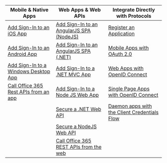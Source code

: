 | Mobile & Native Apps | Web Apps & Web APIs | Integrate Directly with Protocols |
| ----------------------- | ------------------------------- | --------------------- |
| [Add Sign-In to an iOS App](/documentation/articles/active-directory-v2-devquickstarts-ios/) | [Add Sign-In to an AngularJS SPA (NodeJS)](/documentation/articles/active-directory-v2-devquickstarts-angular-node/) | [Register an Application](/documentation/articles/active-directory-v2-app-registration/) |
| [Add Sign-In to an Android App](/documentation/articles/active-directory-v2-devquickstarts-android/) | [Add Sign-In to an AngularJS SPA (.NET)](/documentation/articles/active-directory-v2-devquickstarts-angular-dotnet/) | [Mobile Apps with OAuth 2.0](/documentation/articles/active-directory-v2-protocols-oauth-code/) |
| [Add Sign-In to a Windows Desktop App](/documentation/articles/active-directory-v2-devquickstarts-wpf/) | [Add Sign-In to a .NET MVC App](/documentation/articles/active-directory-v2-devquickstarts-dotnet-web/) | [Web Apps with OpenID Connect](/documentation/articles/active-directory-v2-protocols-oidc/) |
| [Call Office 365 Rest APIs from an app](https://msdn.microsoft.com/office/office365/howto/authenticate-Office-365-APIs-using-v2) | [Add Sign-In to a Node JS Web App](/documentation/articles/active-directory-v2-devquickstarts-node-web/) | [Single Page Apps with OpenID Connect](/documentation/articles/active-directory-v2-protocols-implicit/)
|  | [Secure a .NET Web API](active-directory-v2-devquickstarts-dotnet-api.md) | [Daemon apps with the Client Credentials Flow](/documentation/articles/active-directory-v2-protocols-oauth-client-creds/) |
|  |  [Secure a NodeJS Web API](/documentation/articles/active-directory-v2-devquickstarts-node-api/) |
|  | [Call Office 365 REST APIs from the web](https://msdn.microsoft.com/office/office365/howto/authenticate-Office-365-APIs-using-v2) |
